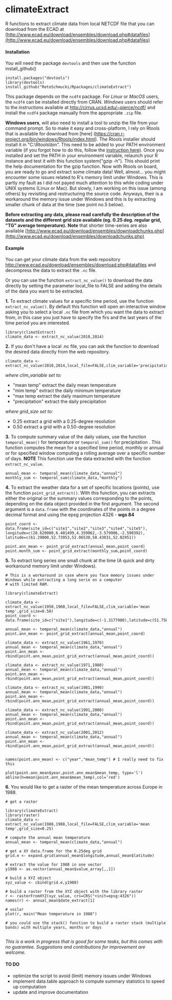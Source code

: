 # climateExtract

R functions to extract climate data from local NETCDF file that you can download from the
ECAD at [http://www.ecad.eu/download/ensembles/download.php#datafiles](http://www.ecad.eu/download/ensembles/download.php#datafiles)



#### Installation
You will need the package `devtools` and then use the function install_github()
```
install.packages("devtools")
library(devtools)
install_github("RetoSchmucki/Rpackages/climateExtract")
```

This package depends on the `ncdf4` package. For *Linux* or *MacOS* users, the `ncdf4` can be installed directly from CRAN. *Windows* users should refer to the instructions available at http://cirrus.ucsd.edu/~pierce/ncdf/ and install the `ncdf4` package manually from the appropriate `.zip` file.

**Windows users**, will also need to install a tool to unzip the file from your command prompt. So to make it easy and cross-platform, I rely on Rtools that is available for download from [here] (https://cran.r-project.org/bin/windows/Rtools/index.html). The Rtools installer should install it in "C:\Rtools\bin". This need to be added to your PATH environment variable (if you forgot how to do this, follow the [instruction here](http://www.computerhope.com/issues/ch000549.htm)). Once you installed and set the PATH in your environment variable, relaunch your R instance and test it with this function system("gzip -h"). This should print the help documentation for the gzip function. Now with Rtools on board, you are ready to  go and extract some climate data! Well, almost... you might encounter some issues related to R's memory limit under Windows. This is partly my fault as I did not payed much attention to this while coding under UNIX systems (Linux or Mac). But slowly, I am working on this issue (among others) by revisiting and restructuring the source code. Anyways, their is a workaround the memory issue under Windows and this is by extracting smaller chunk of data at the time (see point no.5 below).


**Before extracting any data, please read carefully the description of the datasets and the different grid size available (eg. 0.25 deg. regular grid, "TG" average temperature).** 
**Note** that shorter time-series are also available [http://www.ecad.eu/download/ensembles/downloadchunks.php](http://www.ecad.eu/download/ensembles/downloadchunks.php)


#### Example

You can get your climate data from the web repository http://www.ecad.eu/download/ensembles/download.php#datafiles and decompress the data to extract the `.nc` file.

Or you can use the function `extract_nc_value()` to download the data directly by setting the parameter local_file to FALSE and adding the details of the data you want to be extracted.




**1.** To extract climate values for a specific time period, use the function `extract_nc_value()`. By default this function will open an interactive window asking you to select a local `.nc` file from which you want the data to extract from, in this case you just have to specify the firs and the last years of the time period you are interested. 
```
library(climatExtract)
climate_data <- extract_nc_value(2010,2014)
```
**2.** If you don't have a local .nc file, you can ask the function to download the desired data directly from the web repository.
```
climate_data <- extract_nc_value(2010,2014,local_file=FALSE,clim_variable='precipitation',grid_size=0.25)
```
*where clim_variable set to:*
* "mean temp" extract the daily mean temperature
* "mim temp" extract the daily minimum temperature
* "max temp extract the daily maximum temperature
* "precipitation" extract the daily precipitation

*where grid_size set to:*
* 0.25 extract a grid with a 0.25-degree resolution
* 0.50 extract a grid with a 0.50-degree resolution

**3.** To compute summary value of the daily values, use the function `temporal_mean()` for temperature or `temporal_sum()` for precipitation . This function computes the mean for a specified time period, monthly or annual or for specified window computing a rolling average over a specific number of days. **NOTE** This function use the data extracted with the function `extract_nc_value`.

```
annual_mean <- temporal_mean(climate_data,"annual")
monthly_sum <- temporal_sum(climate_data,"monthly")
```
**4.** To extract the weather data for a set of specific locations (points), use the function `point_grid_extract()`. With this function, you can extracts either the original or the summary values corresponding to the points, depending on the data object provided in the first argument. The second argument is a `data.frame` with the coordinates of the points in a degree decimal format and using the epsg projection 4326 - **wgs 84** 

```
point_coord <- data.frame(site_id=c("site1","site2","site3","site4","site5"), longitude=c(28.620000,6.401499,4.359062,-3.579906,-2.590392), latitude=c(61.29000,52.73953,52.06530,50.43031,52.02951)) 

point.ann_mean <- point_grid_extract(annual_mean,point_coord)
point.month_sum <- point_grid_extract(monthly_sum,point_coord)
```

**5.** To extract long series one small chunk at the time (A quick and dirty workaround memory limit under Windows).
```
# This is a workaround in case where you face memory issues under Windows while extracting a long serie on a computer 
# with limited RAM.

library(climateExtract)

climate_data <- extract_nc_value(1950,1960,local_file=FALSE,clim_variable='mean temp',grid_size=0.50)
point_coord <- data.frame(site_id=c("site1"),longitude=c(-1.3177988),latitude=c(51.7503954))

annual_mean <- temporal_mean(climate_data,"annual")
point.ann_mean <- point_grid_extract(annual_mean,point_coord)

climate_data <- extract_nc_value(1961,1970)
annual_mean <- temporal_mean(climate_data,"annual")
point.ann_mean <- rbind(point.ann_mean,point_grid_extract(annual_mean,point_coord))

climate_data <- extract_nc_value(1971,1980)
annual_mean <- temporal_mean(climate_data,"annual")
point.ann_mean <- rbind(point.ann_mean,point_grid_extract(annual_mean,point_coord))

climate_data <- extract_nc_value(1981,1990)
annual_mean <- temporal_mean(climate_data,"annual")
point.ann_mean <- rbind(point.ann_mean,point_grid_extract(annual_mean,point_coord))

climate_data <- extract_nc_value(1991,2000)
annual_mean <- temporal_mean(climate_data,"annual")
point.ann_mean <- rbind(point.ann_mean,point_grid_extract(annual_mean,point_coord))

climate_data <- extract_nc_value(2001,2012)
annual_mean <- temporal_mean(climate_data,"annual")
point.ann_mean <- rbind(point.ann_mean,point_grid_extract(annual_mean,point_coord))


names(point.ann_mean) <- c("year","mean_temp") # I really need to fix this

plot(point.ann_mean$year,point.ann_mean$mean_temp, type='l')
abline(h=mean(point.ann_mean$mean_temp),col='red')
```

**6.** You would like to get a raster of the mean temperature across Europe in 1988.
```
# get a raster

library(climateExtract)
library(raster)
climate_data <- extract_nc_value(1988,1988,local_file=FALSE,clim_variable='mean temp',grid_size=0.25)

# compute the annual mean temperature
annual_mean <- temporal_mean(climate_data,"annual")
 
# get a XY data.frame for the 0.25deg grid
grid.e <- expand.grid(annual_mean$longitude,annual_mean$latitude)
 
# extract the value for 1988 in one vector 
y1988 <- as.vector(annual_mean$value_array[,,1])

# build a XYZ object
xyz_value <- cbind(grid.e,y1988)
 
# build a raster from the XYZ object with the library raster
r <- rasterFromXYZ(xyz_value, crs=CRS("+init=epsg:4326"))
names(r) <- annual_mean$date_extract[1]

# voila!
plot(r, main("Mean temperature in 1988")

# you could use the stack() function to build a raster stack (multiple bands) with multiple years, months or days  
 
```

*This is a work in progress that is good for some tasks, but this comes with no guarantee. Suggestions and contributions for improvement are welcome.*

#### TO DO
* optimize the script to avoid (limit) memory issues under Windows
* implement data.table approach to compute summary statistics to speed up computation
* update and improve documentation 


